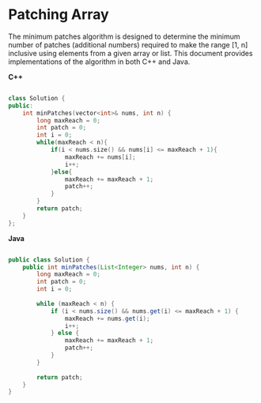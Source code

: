 # Patching Array
The minimum patches algorithm is designed to determine the minimum number of patches (additional numbers) required to make the range [1, n] inclusive using elements from a given array or list. This document provides implementations of the algorithm in both C++ and Java.

**C++**

```C++

class Solution {
public:
    int minPatches(vector<int>& nums, int n) {
        long maxReach = 0;
        int patch = 0;
        int i = 0;
        while(maxReach < n){
            if(i < nums.size() && nums[i] <= maxReach + 1){
                maxReach += nums[i];
                i++;
            }else{
                maxReach += maxReach + 1;
                patch++;
            }
        }
        return patch;
    }
};

```

**Java**


```Java

public class Solution {
    public int minPatches(List<Integer> nums, int n) {
        long maxReach = 0;
        int patch = 0;
        int i = 0;
        
        while (maxReach < n) {
            if (i < nums.size() && nums.get(i) <= maxReach + 1) {
                maxReach += nums.get(i);
                i++;
            } else {
                maxReach += maxReach + 1;
                patch++;
            }
        }
        
        return patch;
    }
}
```